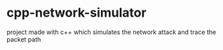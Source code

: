 # cpp-network-simulator
project made with c++ which simulates the network attack and trace the packet path 
